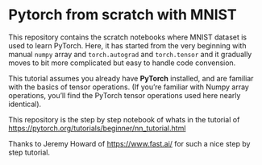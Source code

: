 # Pytorch from scratch with MNIST #
This repository contains the scratch notebooks where MNIST dataset is used to learn PyTorch. Here, it has started from the very beginning with manual `numpy` array and `torch.autograd` and `torch.tensor` and it gradually moves to bit more complicated but easy to handle code convension. 


This tutorial assumes you already have **PyTorch** installed, and are familiar with the basics of tensor operations. (If you’re familiar with Numpy array operations, you’ll find the PyTorch tensor operations used here nearly identical).

This repository is the step by step notebook of whats in the tutorial of https://pytorch.org/tutorials/beginner/nn_tutorial.html

Thanks to Jeremy Howard of https://www.fast.ai/ for such a nice step  by step tutorial. 
